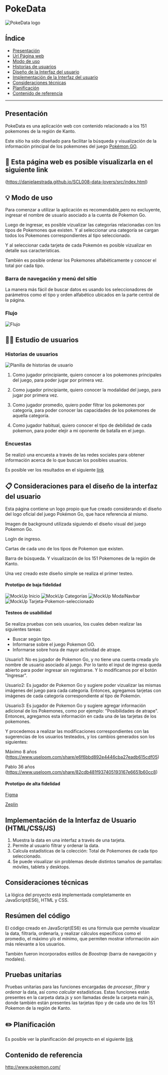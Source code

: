 # PokeData

![PokeData logo](logo.png)

## Índice

* [Presentación](#presentación)
* [Url Página web](#link)
* [Modo de uso](#modo-de-uso)
* [Historias de usuarios](#historias-de-usuarios)
* [Diseño de la Interfaz del usuario](#Consideraciones-para-el-diseño-de-la-interfaz-del-usuario)
* [Implementación de la Interfaz del usuario](#Implementación-de-la-Interfaz-del-usuario)
* [Consideraciones técnicas](#consideraciones-técnicas)
* [Planificación](#planificación)
* [Contenido de referencia](#contenido-de-referencia)

***

## Presentación

PokeData es una aplicación web con contenido relacionado a los 151 pokemones de la región de Kanto.

Este sitio ha sido diseñado para facilitar la búsqueda y visualización de la información principal de los pokemones del juego [Pokémon GO](pokemongolive.com).


## 👀 Esta página web es posible visualizarla en el siguiente link
(https://danielaestrada.github.io/SCL008-data-lovers/src/index.html)

## 💡 Modo de uso

Para comenzar a utilizar la aplicación es recomendable,pero no excluyente, ingresar el nombre de usuario asociado a la cuenta de Pokemon Go.

Luego de ingresar, es posible vizualizar las categorías relacionadas con los tipos de Pokemones que existen. Y al seleccionar una categoría se cargan todos los Pokemones correspondientes al tipo seleccionado.

Y al seleccionar cada tarjeta de cada Pokemón es posible vizualizar en detalle sus características.

También es posible ordenar los Pokemones alfabéticamente y conocer el total por cada tipo.


### Barra de navegación y menú del sitio

 La manera más fácil de buscar datos es usando los seleccionadores de parámetros como el tipo y orden alfabético ubicados en la parte central de la página.

### Flujo

![Flujo](flujo.png)

## 👦👧 Estudio de usuarios

### Historias de usuarios

![Planilla de historias de usuario](https://docs.google.com/spreadsheets/d/1i4l8Fr6Ul6DRAT3bQSX3cb5x1CDxAXzaT20wbmMJpVM/edit#gid=0)

1. Como jugador principiante, quiero conocer a los pokemones principales del juego, para poder jugar por primera vez. 
  
2. Como jugador principiante, quiero conocer la modalidad del juego, para jugar por primera vez.    
  
3. Como jugador promedio, quiero poder filtrar los pokemones por categoría, para poder conocer las capacidades de los pokemones de aquella categoría.
  
4. Como jugador habitual, quiero conocer el tipo de debilidad de cada pokemon, para poder elejir a mi oponente de batalla en el juego.

### Encuestas

Se realizó una encuesta a través de las redes sociales para obtener información acerca de lo que buscan los posibles usuarios. 

Es posible ver los resultados en el siguiente [link](https://docs.google.com/forms/d/1K9kFWy7V_mZWLgKt9crNcOjpo6ab0Opt6n5Ynb1Oh-s/edit#responses)


## 📋 Consideraciones para el diseño de la interfaz del usuario

Esta página contiene un logo propio que fue creado considerando el diseño del logo oficial del juego Pokémon Go, que hace referencia al mismo.

Imagen de background utilizada siguiendo el diseño visual del juego Pokemon Go.

LogIn de ingreso.

Cartas de cada uno de los tipos de Pokemon que existen.

Barra de búsqueda. Y visualizacón de los 151 Pokemones de la región de Kanto.

Una vez creado este diseño simple se realiza el primer testeo.


#### Prototipo de baja fidelidad

![MockUp Inicio](mock1.png)
![MockUp Categorías](mock2.png)
![MockUp ModalNavbar](mock3.png)
![MockUp Tarjeta-Pokemon-seleccionado](mock4.png)

#### Testeos de usabilidad

Se realiza pruebas con seis usuarios, los cuales deben realizar las siguientes tareas:
- Buscar según tipo.
- Informarse sobre el juego Pokemon GO.
- Informarse sobre hora de mayor actividad de atrape.

Usuario1: No es jugador de Pokemon Go, y no tiene una cuenta creada y/o nombre de usuario asociado al juego. Por lo tanto el input de ingreso queda abierto para poder ingresar sin registrarse. Y lo modificamos por el botón "Ingresar".

Usuario2: Es jugador de Pokemon Go y sugiere poder vizualizar las mismas imágenes del juego para cada categoría. Entonces, agregamos tarjetas con imágenes de cada categoría correspondiente al tipo de Pokemón. 

Usuario3: Es jugador de Pokemon Go y sugiere agregar información adicional de los Pokemones, como por ejemplo: "Posibilidades de atrape".
Entonces, agregamos esta información en cada una de las tarjetas de los pokemones.

Y procedemos a realizar las modificaciones correspondientes con las sugerencias de los usuarios testeados, y los cambios generados son los siguientes:

Máximo 8 años (https://www.useloom.com/share/e6f6bbd892e4446cba27eadb615cdf05)

Pablo 36 años (https://www.useloom.com/share/82cdb481f937405193167e6651b60cc8)


#### Prototipo de alta fidelidad

[Figma](https://www.figma.com/proto/TRXMLNAnAjV03KKYUbFxaNol/Prototipo?node-id=1%3A4&viewport=216%2C323%2C0.25&scaling=scale-down)

[Zeplin](zpl.io/2jQP5mx)

## Implementación de la Interfaz de Usuario (HTML/CSS/JS)

1. Muestra la data en una interfaz a través de una tarjeta.
2. Permite al usuario filtrar y ordenar la data.
3. Calcula estadísticas de la colección: Total de Pokemones de cada tipo seleccionado.
4. Se puede visualizar sin problemas desde distintos tamaños de pantallas: móviles,
   tablets y desktops.

## Consideraciones técnicas

La lógica del proyecto está implementada completamente en JavaScript(ES6), HTML y CSS.   


## Resúmen del código

El código creado en JavaScript(ES6) es una fórmula que permite visualizar la data, filtrarla, ordenarla, y realizar cálculos específicos como el promedio, el máximo y/o el mínimo, que permiten mostrar información aún más relevante a los usuarios.

También fueron incorporados estilos de *Boostrap* (barra de navegación y modales).


## Pruebas unitarias

Pruebas unitarias para las funciones encargadas de _procesar_, _filtrar_ y _ordenar_ la data, así como _calcular_ estadísticas. Estas funciones están presentes en la carpeta data.js y son llamadas desde la carpeta main.js, donde también están presentes las tarjetas tipo y de cada uno de los 151 Pokemon de la región de Kanto.



##  ✏️ Planificación

Es posible ver la planificación del proyecto en el siguiente [link](https://github.com/DanielaEstrada/SCL008-data-lovers/projects)

## Contenido de referencia

http://www.pokemon.com/

